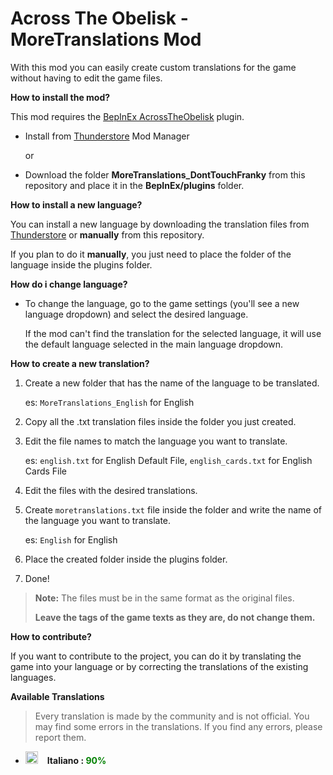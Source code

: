 # Across The Obelisk - MoreTranslations Mod

With this mod you can easily create custom translations for the game without having to edit the game files.

**How to install the mod?**

This mod requires the [BepInEx AcrossTheObelisk](https://across-the-obelisk.thunderstore.io/package/BepInEx/BepInExPack_AcrossTheObelisk/) plugin.

* Install from [Thunderstore](https://across-the-obelisk.thunderstore.io/) Mod Manager

    or

* Download the folder **MoreTranslations_DontTouchFranky** from this repository and place it in the **BepInEx/plugins** folder.

**How to install a new language?**

You can install a new language by downloading the translation files from [Thunderstore](https://across-the-obelisk.thunderstore.io/) or **manually** from this repository.

If you plan to do it **manually**, you just need to place the folder of the language inside the plugins folder.

**How do i change language?**

* To change the language, go to the game settings (you'll see a new language dropdown) and select the desired language.

    If the mod can't find the translation for the selected language, it will use the default language selected in the main language dropdown.

**How to create a new translation?**

1. Create a new folder that has the name of the language to be translated.

    es: `MoreTranslations_English` for English

2. Copy all the .txt translation files inside the folder you just created.

3. Edit the file names to match the language you want to translate. 

    es: `english.txt` for English Default File, `english_cards.txt` for English Cards File

4. Edit the files with the desired translations.

5. Create `moretranslations.txt` file inside the folder and write the name of the language you want to translate.

    es: `English` for English

6. Place the created folder inside the plugins folder.

7. Done!


> **Note:** The files must be in the same format as the original files.
>
> **Leave the tags of the game texts as they are, do not change them.**



**How to contribute?**

If you want to contribute to the project, you can do it by translating the game into your language or by correcting the translations of the existing languages.

**Available Translations**

> Every translation is made by the community and is not official. You may find some errors in the translations. If you find any errors, please report them.

* <img src="https://www.worldometers.info/img/flags/it-flag.gif" alt= “Italiano” height="20px"> &ensp; **Italiano : <span style="color:green">90%</span>**
